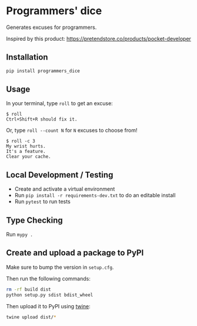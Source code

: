 # Programmers' dice

Generates excuses for programmers.

Inspired by this product: https://pretendstore.co/products/pocket-developer

## Installation

```bash
pip install programmers_dice
```

## Usage

In your terminal, type `roll` to get an excuse:

```console
$ roll
Ctrl+Shift+R should fix it.
```

Or, type `roll --count N` for `N` excuses to choose from!

```console
$ roll -c 3
My wrist hurts.
It's a feature.
Clear your cache.
```

## Local Development / Testing

- Create and activate a virtual environment
- Run `pip install -r requirements-dev.txt` to do an editable install
- Run `pytest` to run tests

## Type Checking

Run `mypy .`

## Create and upload a package to PyPI

Make sure to bump the version in `setup.cfg`.

Then run the following commands:

```bash
rm -rf build dist
python setup.py sdist bdist_wheel
```

Then upload it to PyPI using [twine](https://twine.readthedocs.io/en/latest/#installation):

```bash
twine upload dist/*
```
